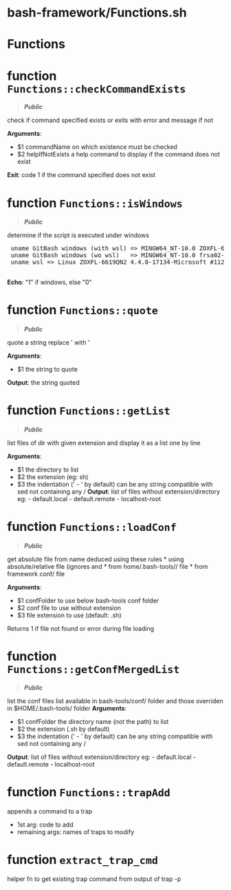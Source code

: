 # bash-framework/Functions.sh
# Functions
# function `Functions::checkCommandExists`
> ***Public***

check if command specified exists or exits
 with error and message if not

**Arguments**:
* $1 commandName on which existence must be checked
* $2 helpIfNotExists a help command to display if the command does not exist

**Exit**: code 1 if the command specified does not exist
# function `Functions::isWindows`
> ***Public***

determine if the script is executed under windows
 <pre>
 uname GitBash windows (with wsl) => MINGW64_NT-10.0 ZOXFL-6619QN2 2.10.0(0.325/5/3) 2018-06-13 23:34 x86_64 Msys
 uname GitBash windows (wo wsl)   => MINGW64_NT-10.0 frsa02-j5cbkc2 2.9.0(0.318/5/3) 2018-01-12 23:37 x86_64 Msys
 uname wsl => Linux ZOXFL-6619QN2 4.4.0-17134-Microsoft #112-Microsoft Thu Jun 07 22:57:00 PST 2018 x86_64 x86_64 x86_64 GNU/Linux
 </pre>

**Echo**: "1" if windows, else "0"
# function `Functions::quote`
> ***Public***

quote a string
 replace ' with '

**Arguments**:
* $1 the string to quote

**Output**: the string quoted
# function `Functions::getList`
> ***Public***

list files of dir with given extension and display it as a list one by line

**Arguments**:
* $1 the directory to list
* $2 the extension (eg: sh)
* $3 the indentation ('       - ' by default) can be any string compatible with sed not containing any /
 **Output**: list of files without extension/directory
 eg:
        - default.local
        - default.remote
        - localhost-root
# function `Functions::loadConf`
> ***Public***

get absolute file from name deduced using these rules
    * using absolute/relative <conf> file (ignores <confFolder> and <extension>
    * from home/.bash-tools/<confFolder>/<conf><extension> file
    * from framework conf/<conf><extension> file

**Arguments**:
* $1 confFolder to use below bash-tools conf folder
* $2 conf file to use without extension
* $3 file extension to use (default: .sh)

Returns 1 if file not found or error during file loading
# function `Functions::getConfMergedList`
> ***Public***

list the conf files list available in bash-tools/conf/<conf> folder
 and those overriden in $HOME/.bash-tools/<conf> folder
 **Arguments**:
* $1 confFolder the directory name (not the path) to list
* $2 the extension (.sh by default)
* $3 the indentation ('       - ' by default) can be any string compatible with sed not containing any /

**Output**: list of files without extension/directory
 eg:
        - default.local
        - default.remote
        - localhost-root
# function `Functions::trapAdd`
appends a command to a trap

- 1st arg:  code to add
 - remaining args:  names of traps to modify
# function `extract_trap_cmd`
helper fn to get existing trap command from output
 of trap -p
